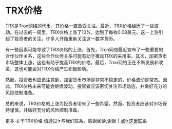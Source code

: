 # TRX价格

TRX是Tron网络的代币，其价格一直备受关注。最近，TRX价格经历了一些波动。在过去的一周里，TRX价格上涨了10%，达到了每枚0.08美元。这一上涨引起了投资者的关注，许多人开始重新关注这一数字货币。

有一些因素可能导致了TRX价格的上涨。首先，Tron网络最近宣布了一些重要的合作伙伴关系，这些合作伙伴关系可能有助于推动TRX的采用率。其次，加密货币市场整体上涨，这也有助于提高TRX的价格。最后，Tron网络正在不断发展和改进，这也可能会对TRX价格产生积极影响。

然而，投资者也应该注意到，加密货币市场是非常不稳定的，价格波动是常态。因此，TRX价格未来可能会继续波动。投资者应该密切关注市场动态，并做好充分的风险控制准备。

总的来说，TRX价格的上涨为投资者带来了一些希望。然而，投资者应该对市场保持谨慎，并做好充分的风险控制准备。

更多 关于TRX价格 请通过✈与我们联系，感谢阅读,谢谢！[点✈这里联系](https://lm.k02.cc)